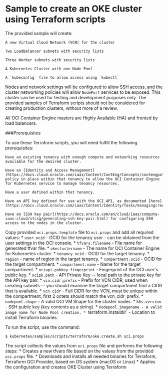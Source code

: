 # Sample to create an OKE cluster using Terraform scripts

The provided sample will create:

	A new Virtual Cloud Network (VCN) for the cluster

	Two LoadBalancer subnets with security lists

	Three Worker subnets with security lists

	A Kubernetes Cluster with one Node Pool

	A `kubeconfig` file to allow access using `kubectl`

Nodes and network settings will be configured to allow SSH access, and the cluster networking policies will allow `NodePort` services to be exposed. This cluster can be used for testing and development purposes only. The provided samples of Terraform scripts should not be considered for creating production clusters, without more of a review.

All OCI Container Engine masters are Highly Available (HA) and fronted by load balancers.



###Prerequisites

To use these Terraform scripts, you will need fulfill the following prerequisites:

	Have an existing tenancy with enough compute and networking resources available for the desired cluster.

	Have an [Identity and Access Management](https://docs.cloud.oracle.com/iaas/Content/ContEng/Concepts/contengpolicyconfig.htm#PolicyPrerequisitesService) policy in place within that tenancy to allow the OCI Container Engine for Kubernetes service to manage tenancy resources.

	Have a user defined within that tenancy.

	Have an API key defined for use with the OCI API, as documented [here](https://docs.cloud.oracle.com/iaas/Content/Identity/Tasks/managingcredentials.htm).

	Have an [SSH key pair](https://docs.oracle.com/en/cloud/iaas/compute-iaas-cloud/stcsg/generating-ssh-key-pair.html) for configuring SSH access to the nodes in the cluster.


Copy provided `oci.props.template` file to `oci.props` and add all required values:
	* `user.ocid` - OCID for the tenancy user - can be obtained from the user settings in the OCI console.
	* `tfvars.filename` - File name for generated tfvar file.
	* `okeclustername` - The name for OCI Container Engine for Kubernetes cluster.
	* `tenancy.ocid` - OCID for the target tenancy.
	* `region` - name of region in the target tenancy.
	* `compartment.ocid` - OCID for the target compartment.
	* `compartment.name` - Name for the target compartment.
	* `ociapi.pubkey.fingerprint` - Fingerprint of the OCI user's public key.
	* `ocipk.path` - API Private Key -- local path to the private key for the API key pair.
	* `vcn.cidr.prefix` - Prefix for VCN CIDR, used when creating subnets -- you should examine the target compartment find a CIDR that is available.
	* `vcn.cidr` - Full CIDR for the VCN, must be unique within the compartment, first 2 octets should match the vcn_cidr_prefix.
	* `nodepool.shape` - A valid OCI VM Shape for the cluster nodes.
	* `k8s.version` - SSH public key (key contents as a string).
	* `nodepool.imagename - A valid image name for Node Pool creation.
	* `terraform.installdir` - Location to install Terraform binaries.

To run the script, use the command:
```
$ kubernetes/samples/scripts/terraform/oke.create.sh oci.props
```
The script collects the values from `oci.props` file and performs the following steps:
	* Creates a new tfvars file based on the values from the provided `oci.props` file.
	* Downloads and installs all needed binaries for Terraform, Terraform OCI Provider, based on OS system (macOS or Linux)
	* Applies the configuration and creates OKE Cluster using Terraform


